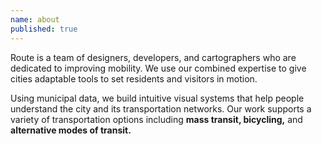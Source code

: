 ```yaml
---
name: about
published: true
---
```

Route is a team of designers, developers, and cartographers who are dedicated to improving mobility. We use our combined expertise to give cities adaptable tools to set residents and visitors in motion. 

Using municipal data, we build intuitive visual systems that help people understand the city and its transportation networks. Our work supports a variety of transportation options including **mass transit, bicycling,** and **alternative modes of transit.**



